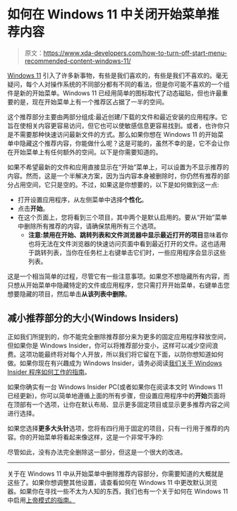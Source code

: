 # 如何在 Windows 11 中关闭开始菜单推荐内容

> 原文：<https://www.xda-developers.com/how-to-turn-off-start-menu-recommended-content-windows-11/>

[Windows 11](https://www.xda-developers.com/windows-11/) 引入了许多新事物，有些是我们喜欢的，有些是我们不喜欢的。毫无疑问，每个人对操作系统的不同部分都有不同的看法，但是你可能不喜欢的一个组件是新的开始菜单。Windows 11 已经用简单的图标取代了动态磁贴，但也许最重要的是，现在开始菜单上有一个推荐区占据了一半的空间。

这个推荐部分主要由两部分组成:最近创建/下载的文件和最近安装的应用程序。它旨在使相关内容更容易访问，但它也可以使敏感信息更容易找到。或者，也许你只是不需要那种快速访问最新文件的方式。那么如果你想在 Windows 11 的开始菜单中隐藏这个推荐内容，你能做什么呢？这是可能的，虽然不幸的是，它不会让你在开始菜单上有任何额外的空间。以下是你需要知道的。

如果不希望最新的文件和应用直接显示在“开始”菜单上，可以设置为不显示推荐的内容。然而，这是一个半解决方案，因为当内容本身被删除时，你仍然有推荐的部分占用空间，它只是空的。不过，如果这是你想要的，以下是如何做到这一点:

*   打开设置应用程序，从左侧菜单中选择**个性化**。
*   点击**开始**。
*   在这个页面上，您将看到三个项目，其中两个是默认启用的。要从“开始”菜单中删除所有推荐的内容，请确保禁用所有三个选项。
    *   **注意:**禁用**在开始、跳转列表和文件浏览器中显示最近打开的项目**意味着你也将无法在文件浏览器的快速访问页面中看到最近打开的文件。这也适用于跳转列表，当你在任务栏上右键单击它们时，一些应用程序会显示这些列表。

这是一个相当简单的过程，尽管它有一些注意事项。如果您不想隐藏所有内容，而只想从开始菜单中隐藏特定的文件或应用程序，您只需打开开始菜单，右键单击您想要隐藏的项目，然后单击**从该列表中删除**。

## 减小推荐部分的大小(Windows Insiders)

正如我们所提到的，你不能完全删除推荐部分来为更多的固定应用程序释放空间，但如果你是 Windows Insider，你可以将推荐部分变小，这样可以减少空间浪费。这项功能最终将对每个人开放，所以我们将它留在下面，以防你想知道如何做。如果你现在有兴趣成为 Windows Insider，请务必阅读[我们关于 Windows Insider 程序如何工作的指南](https://www.xda-developers.com/explaining-windows-11-insider-preview/)。

如果你确实有一台 Windows Insider PC(或者如果你在阅读本文时 Windows 11 已经更新)，你可以简单地遵循上面的所有步骤，但设置应用程序中的**开始**页面将在顶部有一个选项，让你在默认布局、显示更多固定项目或显示更多推荐内容之间进行选择。

如果您选择**更多大头针**选项，您将有四行用于固定的项目，只有一行用于推荐的内容。你的开始菜单将看起来像这样，这是一个非常干净的:

尽管如此，没有办法完全删除这一部分，但这是一个很大的改进。

* * *

关于在 Windows 11 中从开始菜单中删除推荐内容部分，你需要知道的大概就是这些了。如果你想调整其他设置，请查看如何在 Windows 11 中更改默认浏览器。如果你在寻找一些不太为人知的东西，我们也有一个关于如何在 Windows 11 中启用[上帝模式的指南。](https://www.xda-developers.com/how-to-enable-god-mode-windows-11-what-is-it/)